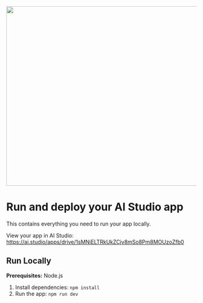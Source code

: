 <div align="center">
<img width="1200" height="475" alt="GHBanner" src="https://github.com/user-attachments/assets/0aa67016-6eaf-458a-adb2-6e31a0763ed6" />
</div>

# Run and deploy your AI Studio app

This contains everything you need to run your app locally.

View your app in AI Studio: https://ai.studio/apps/drive/1sMNiELTRkUkZCjv8mSo8Pm8MOUzoZfb0

## Run Locally

**Prerequisites:**  Node.js


1. Install dependencies:
   `npm install`
2. Run the app:
   `npm run dev`
